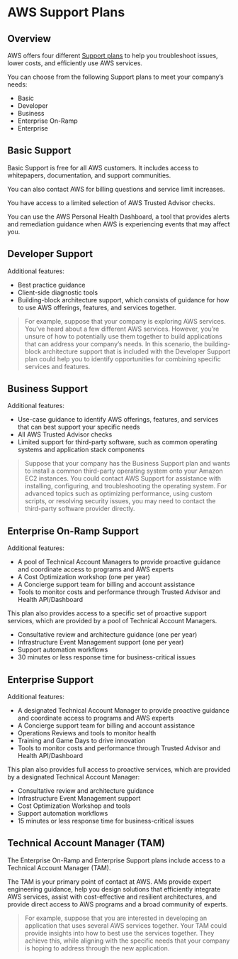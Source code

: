 # AWS Support Plans

## Overview

AWS offers four different [Support plans](https://aws.amazon.com/premiumsupport/plans/) to help you troubleshoot issues, lower costs, and efficiently use AWS services.

You can choose from the following Support plans to meet your company’s needs:

- Basic
- Developer
- Business
- Enterprise On-Ramp
- Enterprise

## Basic Support

Basic Support is free for all AWS customers. It includes access to whitepapers, documentation, and support communities.

You can also contact AWS for billing questions and service limit increases.

You have access to a limited selection of AWS Trusted Advisor checks.

You can use the AWS Personal Health Dashboard, a tool that provides alerts and remediation guidance when AWS is experiencing events that may affect you.


## Developer Support

Additional features:
- Best practice guidance
- Client-side diagnostic tools
- Building-block architecture support, which consists of guidance for how to use AWS offerings, features, and services together.

> For example, suppose that your company is exploring AWS services. You’ve heard about a few different AWS services. However, you’re unsure of how to potentially use them together to build applications that can address your company’s needs. In this scenario, the building-block architecture support that is included with the Developer Support plan could help you to identify opportunities for combining specific services and features.


## Business Support

Additional features:

- Use-case guidance to identify AWS offerings, features, and services that can best support your specific needs
- All AWS Trusted Advisor checks
- Limited support for third-party software, such as common operating systems and application stack components

> Suppose that your company has the Business Support plan and wants to install a common third-party operating system onto your Amazon EC2 instances. You could contact AWS Support for assistance with installing, configuring, and troubleshooting the operating system. For advanced topics such as optimizing performance, using custom scripts, or resolving security issues, you may need to contact the third-party software provider directly.


## Enterprise On-Ramp Support

Additional features:

- A pool of Technical Account Managers to provide proactive guidance and coordinate access to programs and AWS experts
- A Cost Optimization workshop (one per year)
- A Concierge support team for billing and account assistance
- Tools to monitor costs and performance through Trusted Advisor and Health API/Dashboard

This plan also provides access to a specific set of proactive support services, which are provided by a pool of Technical Account Managers.

- Consultative review and architecture guidance (one per year)
- Infrastructure Event Management support (one per year)
- Support automation workflows
- 30 minutes or less response time for business-critical issues


## Enterprise Support

Additional features:

- A designated Technical Account Manager to provide proactive guidance and coordinate access to programs and AWS experts
- A Concierge support team for billing and account assistance
- Operations Reviews and tools to monitor health
- Training and Game Days to drive innovation
- Tools to monitor costs and performance through Trusted Advisor and Health API/Dashboard

This plan also provides full access to proactive services, which are provided by a designated Technical Account Manager:

- Consultative review and architecture guidance
- Infrastructure Event Management support
- Cost Optimization Workshop and tools
- Support automation workflows
- 15 minutes or less response time for business-critical issues


## Technical Account Manager (TAM)

The Enterprise On-Ramp and Enterprise Support plans include access to a Technical Account Manager (TAM).

The TAM is your primary point of contact at AWS. AMs provide expert engineering guidance, help you design solutions that efficiently integrate AWS services, assist with cost-effective and resilient architectures, and provide direct access to AWS programs and a broad community of experts.

> For example, suppose that you are interested in developing an application that uses several AWS services together. Your TAM could provide insights into how to best use the services together. They achieve this, while aligning with the specific needs that your company is hoping to address through the new application.